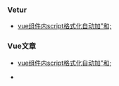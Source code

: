 ### Vetur

* [vue组件内script格式化自动加"和;](https://github.com/vuejs/vetur/issues/483)

### 

### Vue文章

* [vue组件内script格式化自动加"和;](https://github.com/vuejs/vetur/issues/483)

* 


